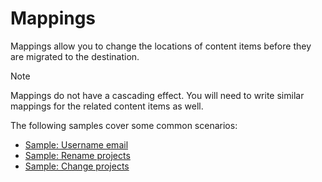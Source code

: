 # Mappings

Mappings allow you to change the locations of content items before they are migrated to the destination.

> [!Note]
> Mappings do not have a cascading effect. You will need to write similar mappings for the related content items as well.

The following samples cover some common scenarios:

- [Sample: Username email](~/samples/hooks/mappings/username_email_mapping.md)
- [Sample: Rename projects](~/samples/hooks/mappings/rename_projects.md)
- [Sample: Change projects](~/samples/hooks/mappings/change_projects.md)
